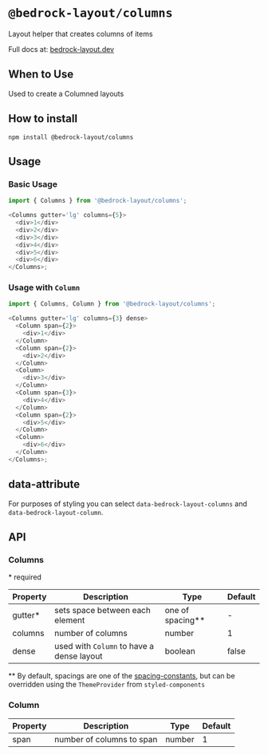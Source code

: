# `@bedrock-layout/columns`

Layout helper that creates columns of items

Full docs at: [bedrock-layout.dev](https://bedrock-layout.dev/)

## When to Use

Used to create a Columned layouts

## How to install

`npm install @bedrock-layout/columns`

## Usage

### Basic Usage

```javascript
import { Columns } from '@bedrock-layout/columns';

<Columns gutter='lg' columns={5}>
  <div>1</div>
  <div>2</div>
  <div>3</div>
  <div>4</div>
  <div>5</div>
  <div>6</div>
</Columns>;
```

### Usage with `Column`

```javascript
import { Columns, Column } from '@bedrock-layout/columns';

<Columns gutter='lg' columns={3} dense>
  <Column span={2}>
    <div>1</div>
  </Column>
  <Column span={2}>
    <div>2</div>
  </Column>
  <Column>
    <div>3</div>
  </Column>
  <Column span={3}>
    <div>4</div>
  </Column>
  <Column span={2}>
    <div>5</div>
  </Column>
  <Column>
    <div>6</div>
  </Column>
</Columns>;
```

## data-attribute

For purposes of styling you can select `data-bedrock-layout-columns` and `data-bedrock-layout-column`.

## API

### Columns

\* required

| Property | Description                               | Type               | Default |
| -------- | ----------------------------------------- | ------------------ | ------- |
| gutter\* | sets space between each element           | one of spacing\*\* | -       |
| columns  | number of columns                         | number             | 1       |
| dense    | used with `Column` to have a dense layout | boolean            | false   |

\*\* By default, spacings are one of the [spacing-constants](https://github.com/Bedrock-Layouts/Bedrock/tree/main/packages/spacing-constants), but can be overridden using the `ThemeProvider` from `styled-components`

### Column

| Property | Description               | Type   | Default |
| -------- | ------------------------- | ------ | ------- |
| span     | number of columns to span | number | 1       |
